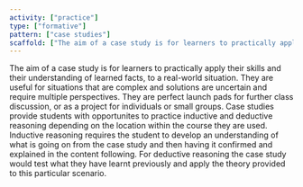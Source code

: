 ```yaml
---
activity: ["practice"]
type: ["formative"]
pattern: ["case studies"]
scaffold: ["The aim of a case study is for learners to practically apply their skills and their understanding of learned facts, to a real-world situation. They are useful for situations that are complex and solutions are uncertain and require multiple perspectives. They are perfect launch pads for further class discussion, or as a project for individuals or small groups. Case studies provide students with opportunites to practice inductive and deductive reasoning depending on the location within the course they are used. Inductive reasoning requires the student to develop an understanding of what is going on from the case study and then having it confirmed and explained in the content following. For deductive reasoning the case study would test what they have learnt previously and apply the theory provided to this particular scenario.  "]
---
```


The aim of a case study is for learners to practically apply their skills and their understanding of learned facts, to a real-world situation. They are useful for situations that are complex and solutions are uncertain and require multiple perspectives. They are perfect launch pads for further class discussion, or as a project for individuals or small groups. Case studies provide students with opportunites to practice inductive and deductive reasoning depending on the location within the course they are used. Inductive reasoning requires the student to develop an understanding of what is going on from the case study and then having it confirmed and explained in the content following. For deductive reasoning the case study would test what they have learnt previously and apply the theory provided to this particular scenario.  
